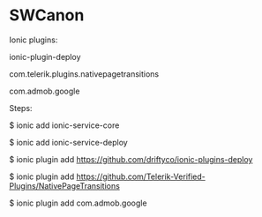 # SWCanon


Ionic plugins:

ionic-plugin-deploy

com.telerik.plugins.nativepagetransitions

com.admob.google

Steps:

$ ionic add ionic-service-core

$ ionic add ionic-service-deploy

$ ionic plugin add https://github.com/driftyco/ionic-plugins-deploy

$ ionic plugin add https://github.com/Telerik-Verified-Plugins/NativePageTransitions

$ ionic plugin add com.admob.google
